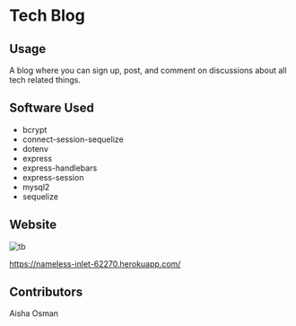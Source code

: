 # Tech Blog

## Usage

A blog where you can sign up, post, and comment on discussions about all tech related things.

## Software Used

- bcrypt
- connect-session-sequelize
- dotenv
- express
- express-handlebars
- express-session
- mysql2
- sequelize

## Website
![tb](https://user-images.githubusercontent.com/88051358/147486934-ec1b602f-ca89-4069-ab32-fe6d5dc1e7e9.PNG)

https://nameless-inlet-62270.herokuapp.com/

## Contributors

Aisha Osman
